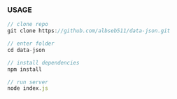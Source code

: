 ### USAGE


```javascript
// clone repo
git clone https://github.com/albseb511/data-json.git

// enter folder
cd data-json

// install dependencies
npm install

// run server
node index.js
```